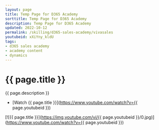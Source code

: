 ```yaml
---
layout: page
title: Temp Page for D365 Academy
sorttitle: Temp Page for D365 Academy
description: Temp Page for D365 Academy
updated: 2022-10-12
permalink: /skilling/d365-sales-academy/vivasales
youtubeid: xXiYny_kldU
tags: 
- d365 sales academy
- academy content
- dynamics
---
```


# {{ page.title }}

{{ page.description }}

* [Watch {{ page.title }}](https://www.youtube.com/watch?v={{ page.youtubeid }})

[![{{ page.title }}](https://img.youtube.com/vi/{{ page.youtubeid }}/0.jpg)](https://www.youtube.com/watch?v={{ page.youtubeid }})
